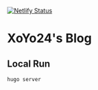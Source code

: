 [![Netlify Status](https://api.netlify.com/api/v1/badges/5858037a-8f2d-4965-8f59-7467019f83c2/deploy-status)](https://app.netlify.com/sites/zen-yonath-d0cf2b/deploys)

# XoYo24's Blog

## Local Run
`hugo server`
